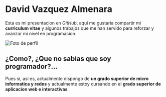 # David Vazquez Almenara
Esta es mi presentacion en *GitHub*, aqui me gustaria compartir mi **curriculum vitae** y algunos trabajos que me han servido para reforzar y avanzar mi nivel en programacion.

![Foto de perfil](https://drive.google.com/file/d/15JDbbcjrWa0NpJE69YfWpp-fjhWHYXRw/view)
## ¿Como?, ¿Que no sabias que soy programador?...

Pues si, asi es, actualmente dispongo de **un grado superior de micro informatica y redes** y actualmente estoy cursando en el **grado superior de aplicacion web e interactivas**

